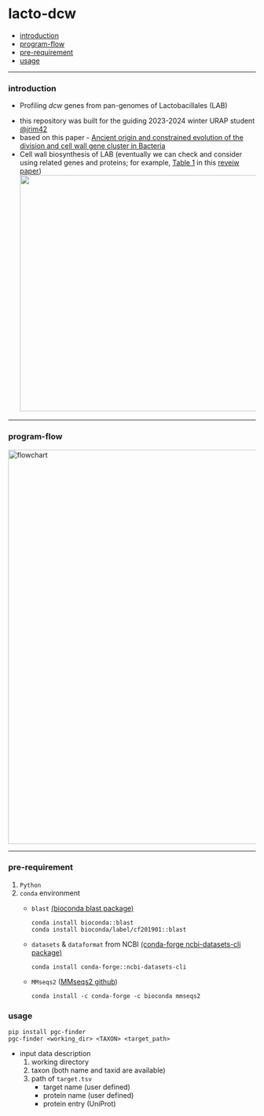 # lacto-dcw

- [introduction](#introduction)
- [program-flow](#program-flow)
- [pre-requirement](#pre-requirement)
- [usage](#usage)

---

### introduction

- Profiling _dcw_ genes from pan-genomes of Lactobacillales (LAB)

* this repository was built for the guiding 2023-2024 winter URAP student [@jrim42](https://github.com/jrim42)
* based on this paper - [Ancient origin and constrained evolution of the division and cell wall gene cluster in Bacteria](https://www.nature.com/articles/s41564-022-01257-y)
* Cell wall biosynthesis of LAB (eventually we can check and consider using related genes and proteins; for example, [Table 1](https://microbialcellfactories.biomedcentral.com/articles/10.1186/1475-2859-13-S1-S9/tables/1) in this [reveiw paper](https://microbialcellfactories.biomedcentral.com/articles/10.1186/1475-2859-13-S1-S9))
  <br>
  <img width=640 height = 480 src="https://media.springernature.com/lw685/springer-static/image/art%3A10.1186%2F1475-2859-13-S1-S9/MediaObjects/12934_2014_Article_1029_Fig2_HTML.jpg?as=webp">

---
### program-flow

<img width="801" alt="flowchart" src="https://github.com/logcossin/lacto-dcw/assets/90167645/db6e78d4-16b2-4a18-925d-c3dbb6fb3494">

---

### pre-requirement

  1. `Python`
  2. `conda` environment
      - `blast` [(bioconda blast package)](https://anaconda.org/bioconda/blast)
        ```
        conda install bioconda::blast
        conda install bioconda/label/cf201901::blast
        ```
      - `datasets` & `dataformat` from NCBI [(conda-forge ncbi-datasets-cli package)](https://anaconda.org/conda-forge/ncbi-datasets-cli)
        
          ```
          conda install conda-forge::ncbi-datasets-cli
          ```
      - `MMseqs2` ([MMseqs2 github](https://github.com/soedinglab/MMseqs2))
        ```
        conda install -c conda-forge -c bioconda mmseqs2
        ```

### usage
  ```
  pip install pgc-finder
  pgc-finder <working_dir> <TAXON> <target_path>
  ```
  
  - input data description
     1. working directory
     2. taxon (both name and taxid are available)
     3. path of `target.tsv`
         - target name (user defined)
         - protein name (user defined)
         - protein entry (UniProt) 

